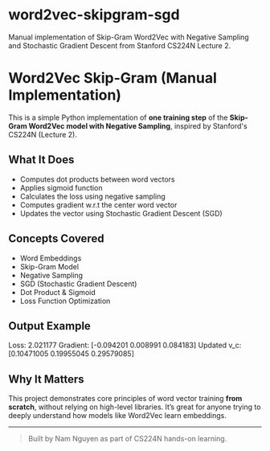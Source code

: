 # word2vec-skipgram-sgd
Manual implementation of Skip-Gram Word2Vec with Negative Sampling and Stochastic Gradient Descent from Stanford CS224N Lecture 2.

# Word2Vec Skip-Gram (Manual Implementation)

This is a simple Python implementation of **one training step** of the **Skip-Gram Word2Vec model with Negative Sampling**, inspired by Stanford's CS224N (Lecture 2).

## What It Does
- Computes dot products between word vectors
- Applies sigmoid function
- Calculates the loss using negative sampling
- Computes gradient w.r.t the center word vector
- Updates the vector using Stochastic Gradient Descent (SGD)

## Concepts Covered
- Word Embeddings
- Skip-Gram Model
- Negative Sampling
- SGD (Stochastic Gradient Descent)
- Dot Product & Sigmoid
- Loss Function Optimization

## Output Example
Loss: 2.021177
Gradient: [-0.094201  0.008991  0.084183]
Updated v_c: [0.10471005 0.19955045 0.29579085]

## Why It Matters
This project demonstrates core principles of word vector training **from scratch**, without relying on high-level libraries. It’s great for anyone trying to deeply understand how models like Word2Vec learn embeddings.

---

> Built by Nam Nguyen as part of CS224N hands-on learning.
